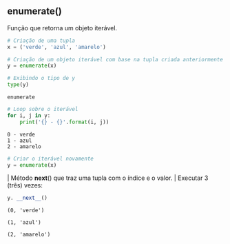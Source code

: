 ## enumerate()

Função que retorna um objeto iterável.

``` python
# Criação de uma tupla
x = ('verde', 'azul', 'amarelo')

# Criação de um objeto iterável com base na tupla criada anteriormente
y = enumerate(x)

# Exibindo o tipo de y
type(y)
```

``` console
enumerate
```

``` python
# Loop sobre o iterável
for i, j in y:
    print('{} - {}'.format(i, j))
```

``` console
0 - verde
1 - azul
2 - amarelo
```

``` python
# Criar o iterável novamente
y = enumerate(x)
```

| Método __next__() que traz uma tupla com o índice e o valor.
| Executar 3 (três) vezes:

``` python
y. __next__()
```

``` console
(0, 'verde')
```

``` console
(1, 'azul')
```

``` console
(2, 'amarelo')
```

